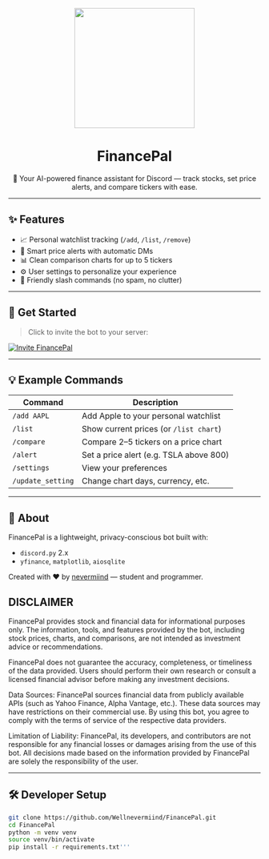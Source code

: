<p align="center">
  <img src="https://media.discordapp.net/attachments/859845219163176961/1370943923714916496/FinancePal_Logo_Final.png?ex=6825f3c6&is=6824a246&hm=5028aeb13080ccc45263116b708455e7c2f09fc7dbc399244b57dd1efff0ea49&=&format=webp&quality=lossless&width=1008&height=1008" width="240" />
</p>

<h1 align="center">FinancePal</h1>

<p align="center">
  🤖 Your AI-powered finance assistant for Discord — track stocks, set price alerts, and compare tickers with ease.
</p>

---

## ✨ Features

- 📈 Personal watchlist tracking (`/add`, `/list`, `/remove`)
- 🔔 Smart price alerts with automatic DMs
- 📊 Clean comparison charts for up to 5 tickers
- ⚙️ User settings to personalize your experience
- 💬 Friendly slash commands (no spam, no clutter)

---

## 🚀 Get Started

> Click to invite the bot to your server:

[![Invite FinancePal](https://img.shields.io/badge/Invite-FinancePal-745fed?style=for-the-badge&logo=discord)](https://discord.com/oauth2/authorize?client_id=1370900483174174780&permissions=274878265344&scope=bot+applications.commands)

---

## 💡 Example Commands

| Command          | Description                                   |
|------------------|-----------------------------------------------|
| `/add AAPL`      | Add Apple to your personal watchlist          |
| `/list`          | Show current prices (or `/list chart`)        |
| `/compare`       | Compare 2–5 tickers on a price chart          |
| `/alert`         | Set a price alert (e.g. TSLA above 800)       |
| `/settings`      | View your preferences                         |
| `/update_setting`| Change chart days, currency, etc.             |

---

## 🧠 About

FinancePal is a lightweight, privacy-conscious bot built with:
- `discord.py` 2.x
- `yfinance`, `matplotlib`, `aiosqlite`

Created with ❤️ by [nevermiind](https://github.com/Wellnevermiind) — student and programmer.

## DISCLAIMER
FinancePal provides stock and financial data for informational purposes only. The information, tools, and features provided by the bot, including stock prices, charts, and comparisons, are not intended as investment advice or recommendations.

FinancePal does not guarantee the accuracy, completeness, or timeliness of the data provided. Users should perform their own research or consult a licensed financial advisor before making any investment decisions.

Data Sources: FinancePal sources financial data from publicly available APIs (such as Yahoo Finance, Alpha Vantage, etc.). These data sources may have restrictions on their commercial use. By using this bot, you agree to comply with the terms of service of the respective data providers.

Limitation of Liability: FinancePal, its developers, and contributors are not responsible for any financial losses or damages arising from the use of this bot. All decisions made based on the information provided by FinancePal are solely the responsibility of the user.

---

## 🛠️ Developer Setup

```bash
git clone https://github.com/Wellnevermiind/FinancePal.git
cd FinancePal
python -m venv venv
source venv/bin/activate
pip install -r requirements.txt'''
